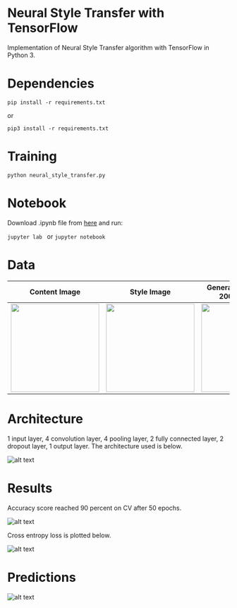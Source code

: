 # Neural Style Transfer with TensorFlow
Implementation of Neural Style Transfer algorithm with TensorFlow in Python 3.

# Dependencies

```pip install -r requirements.txt```

or

```pip3 install -r requirements.txt```

# Training

```python neural_style_transfer.py ```

# Notebook

Download .ipynb file from [here](https://github.com/MuhammedBuyukkinaci/My-Jupyter-Files-1/blob/master/tensorflow_binary_image_classification2.ipynb) and run:

```jupyter lab ``` or ```jupyter notebook ```

# Data
Content Image             |  Style Image          |  Generated Image after 2000 iterations      |GIF during 2000 iterations             
:-------------------------:|:-------------------------:|:-------------------------:|:-------------------------:
<img src="https://github.com/MuhammedBuyukkinaci/Neural-Style-Transfer-with-TensorFlow/blob/master/content_image.jpg" width="200" height="200">  | <img src="https://github.com/MuhammedBuyukkinaci/Neural-Style-Transfer-with-TensorFlow/blob/master/style_image.jpg" width="200" height="200">  | <img src="https://github.com/MuhammedBuyukkinaci/Neural-Style-Transfer-with-TensorFlow/blob/master/generated_image_first.jpg" width="200" height="200">  | <img src="https://github.com/MuhammedBuyukkinaci/Neural-Style-Transfer-with-TensorFlow/blob/master/gif.gif" width="200" height="200">

# Architecture

1 input layer, 4 convolution layer, 4 pooling layer, 2 fully connected layer, 2 dropout layer, 1 output layer. The architecture used is below.

![alt text](https://github.com/MuhammedBuyukkinaci/TensorFlow-Image-Classification-Convolutional-Neural-Networks/blob/master/MY_ARCHITECTURE.png) 

# Results
Accuracy score reached 90 percent on CV after 50 epochs.

![alt text](https://github.com/MuhammedBuyukkinaci/TensorFlow-Image-Classification-Convolutional-Neural-Networks/blob/master/accuracy.png)

Cross entropy loss is plotted below.

![alt text](https://github.com/MuhammedBuyukkinaci/TensorFlow-Image-Classification-Convolutional-Neural-Networks/blob/master/loss.png)

# Predictions

![alt text](https://github.com/MuhammedBuyukkinaci/TensorFlow-Binary-Image-Classification-using-CNN-s/blob/master/binary_preds.png)

